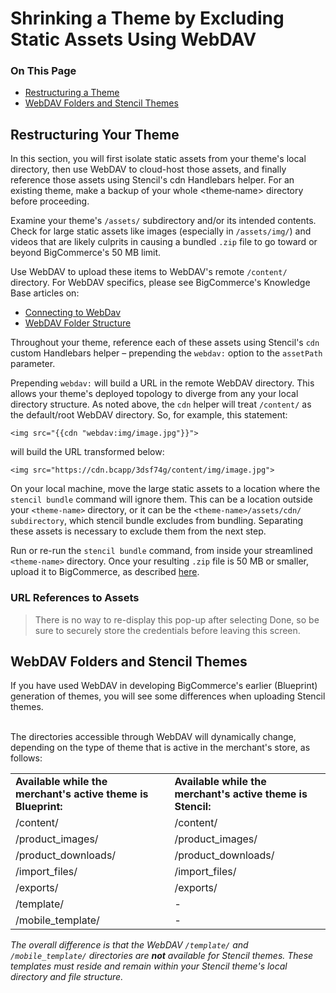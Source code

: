 <h1>Shrinking a Theme by Excluding Static Assets Using WebDAV</h1>

<div class="otp" id="no-index">
	<h3> On This Page </h3>
	<ul>
		<li><a href="#shrinking_restructuring">Restructuring a Theme</a></li>
    <li><a href="#shrinking_webdav-folders">WebDAV Folders and Stencil Themes</a></li>
	</ul>
</div>

<a href='#shrinking_restructuring' aria-hidden='true' class='block-anchor'  id='shrinking_restructuring'></a>

## Restructuring Your Theme

In this section, you will first isolate static assets from your theme's local directory, then use WebDAV to cloud-host those assets, and finally reference those assets using Stencil's cdn Handlebars helper.
For an existing theme, make a backup of your whole <theme‑name> directory before proceeding.

Examine your theme's `/assets/` subdirectory and/or its intended contents. Check for large static assets like images (especially in `/assets/img/`) and videos that are likely culprits in causing a bundled `.zip` file to go toward or beyond BigCommerce's 50 MB limit.

Use WebDAV to upload these items to WebDAV's remote `/content/` directory. For WebDAV specifics, please see BigCommerce's Knowledge Base articles on:
* [Connecting to WebDav]()
* [WebDAV Folder Structure]()

Throughout your theme, reference each of these assets using Stencil's `cdn` custom Handlebars helper – prepending the `webdav:` option to the `assetPath` parameter.

Prepending `webdav:` will build a URL in the remote WebDAV directory. This allows your theme's deployed topology to diverge from any your local directory structure. As noted above, the `cdn` helper will treat `/content/` as the default/root WebDAV directory. So, for example, this statement:

`<img src="{{cdn "webdav:img/image.jpg"}}">`

will build the URL transformed below:

`<img src="https://cdn.bcapp/3dsf74g/content/img/image.jpg">`

On your local machine, move the large static assets to a location where the `stencil bundle` command will ignore them.
This can be a location outside your `<theme-name>` directory, or it can be the `<theme-name>/assets/cdn/ subdirectory`, which stencil bundle excludes from bundling. Separating these assets is necessary to exclude them from the next step.

Run or re-run the `stencil bundle` command, from inside your streamlined `<theme‑name>` directory.
Once your resulting `.zip` file is 50 MB or smaller, upload it to BigCommerce, as described [here]().


<div class="HubBlock--callout">
<div class="CalloutBlock--warning">
<div class="HubBlock-content">
    
<!-- theme: warning -->

### URL References to Assets
> There is no way to re-display this pop-up after selecting Done, so be sure to securely store the credentials before leaving this screen.

</div>
</div>
</div>



<a href='#shrinking_webdav-folders' aria-hidden='true' class='block-anchor'  id='shrinking_webdav-folders'></a>

## WebDAV Folders and Stencil Themes

If you have used WebDAV in developing BigCommerce's earlier (Blueprint) generation of themes, you will see some differences when uploading Stencil themes.<br><br>

The directories accessible through WebDAV will dynamically change, depending on the type of theme that is active in the merchant's store, as follows:<p></p>

<table>
  <tr>
    <td><b>Available while the merchant's active theme is Blueprint:</b></td>
    <td class=""><b>Available while the merchant's active
      theme is Stencil:</b></td>
  </tr>
  <tr>
    <td>/content/</td>
    <td>/content/</td>
  </tr>
  <tr>
    <td>/product_images/</td>
    <td>/product_images/</td>
  </tr>
  <tr>
    <td>/product_downloads/</td>
    <td>/product_downloads/</td>
  </tr>
  <tr>
    <td>/import_files/</td>
    <td>/import_files/</td>
  </tr>
  <tr>
    <td>/exports/</td>
    <td>/exports/</td>
  </tr>
  <tr>
    <td>/template/</td>
    <td>-</td>
  </tr>
  <tr>
    <td>/mobile_template/</td>
    <td>-</td>
  </tr>
 </table>

<i>The overall difference is that the WebDAV `/template/` and `/mobile_template/` directories are <b>not</b> available for Stencil themes. These templates must reside and remain within your Stencil theme's local directory and file structure.</i>

